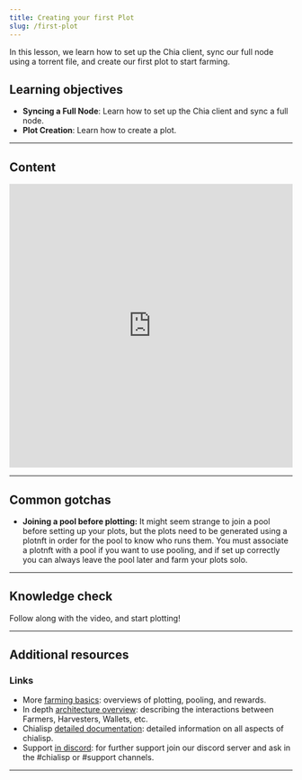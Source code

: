 ```yaml
---
title: Creating your first Plot
slug: /first-plot
---
```


In this lesson, we learn how to set up the Chia client, sync our full node using a torrent file, and create our first plot to start farming.

## Learning objectives

- **Syncing a Full Node**: Learn how to set up the Chia client and sync a full node.
- **Plot Creation**: Learn how to create a plot.

---

## Content

<div class="videoWrapper">
<iframe width="100%" height="504" src="https://www.youtube.com/embed/W9v7A8UJk9Q" frameborder="0" allowfullscreen="allowfullscreen"></iframe>
</div>

---

## Common gotchas

- **Joining a pool before plotting:** It might seem strange to join a pool before setting up your plots, but the plots need to be generated using a plotnft in order for the pool to know who runs them. You must associate a plotnft with a pool if you want to use pooling, and if set up correctly you can always leave the pool later and farm your plots solo.

---

## Knowledge check

Follow along with the video, and start plotting!

---

## Additional resources

### Links

- More [farming basics](https://docs.chia.net/farming-basics): overviews of plotting, pooling, and rewards.
- In depth [architecture overview](https://docs.chia.net/architecture-overview): describing the interactions between Farmers, Harvesters, Wallets, etc.
- Chialisp [detailed documentation](https://chialisp.com/): detailed information on all aspects of chialisp.
- Support [in discord](https://discord.gg/chia): for further support join our discord server and ask in the #chialisp or #support channels.

---
